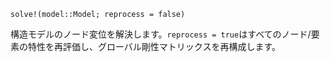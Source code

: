 ```
solve!(model::Model; reprocess = false)
```

構造モデルのノード変位を解決します。`reprocess = true`はすべてのノード/要素の特性を再評価し、グローバル剛性マトリックスを再構成します。
